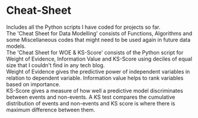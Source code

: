 # Cheat-Sheet
Includes all the Python scripts I have coded for projects so far.<br />
The 'Cheat Sheet for Data Modelling' consists of Functions, Algorithms and some Miscellaneous codes that might need to be used again in future data models.<br />
The 'Cheat Sheet for WOE & KS-Score' consists of the Python script for Weight of Evidence, Information Value and KS-Score using deciles of equal size that I couldn't find in any tech blog. <br />
Weight of Evidence gives the predictive power of independent variables in relation to dependent variable. Information value helps to rank variables based on importance.<br />
KS-Score gives a measure of how well a predictive model discriminates between events and non-events. A KS test compares the cumulative distribution of events and non-events and KS score is where there is maximum difference between them.


